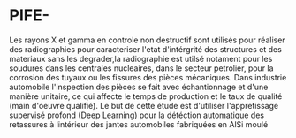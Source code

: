 # PIFE-
Les rayons X et gamma en controle non destructif sont utilisés pour réaliser des radiographies pour caracteriser l'etat d'intérgrité des structures et des materiaux sans les degrader,la radiographie est utilsé notament pour les soudures dans les centrales nucleaires, dans le secteur petrolier, pour la corrosion des tuyaux ou les fissures des pièces mécaniques. Dans industrie automobile l'inspection des pièces se fait avec échantionnage et d'une manière unitaire, ce qui affecte le temps de production et le taux de qualité (main d'oeuvre qualifié). Le but de cette étude est d'utiliser l'appretissage supervisé profond (Deep Learning) pour la détéction automatique des retassures à lintérieur des jantes automobiles fabriquées en AlSi moulé
